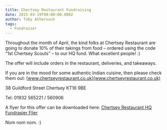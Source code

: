 ```yaml
---
title: Chertsey Restaurant Fundraising
date: 2015-03-19T00:00:00.000Z
author: Toby Athersuch
tags:
  - Fundraiser
---
```


Throughout the month of April, the kind folks at Chertsey Restaurant are going to donate 10% of their takings from food – ordered using the code “1st Chertsey Scouts” – to our HQ fund. What excellent people! :)

The offer will include orders in the restaurant, deliveries, and takeaways.

If you are in the mood for some authentic Indian cuisine, then please check them out:
[www.chertseyrestaurant.co.uk](www.chertseyrestaurant.co.uk)

38 Guildford Street
Chertsey
KT16 9BE

Tel: 01932 565221 / 560906

A flyer for this offer can be downloaded here: [Chertsey Restaurant HQ Fundrasier Flier](/assets/files/news/2015/03/19/Chertsey-Restaurant-HQ-Fund-Flier.pdf)

Nom nom nom. :)